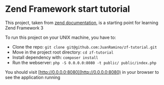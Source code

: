 # Zend Framework start tutorial

This project, taken from [zend documentation](https://docs.zendframework.com/tutorials/getting-started/overview), is a starting point for learning Zend Framework 3

To run this project on your UNIX machine, you have to:

- Clone the repo: `git clone git@github.com:JuanRamino/zf-tutorial.git`
- Move in the project root directory: `cd zf-tutorial`
- Install dependency with: `composer install`
- Run the webserver: `php -S 0.0.0.0:8080 -t public/ public/index.php`

You should visit [http://0.0.0.0:8080](http://0.0.0.0:8080) in your browser to see the application running
